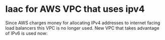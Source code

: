 # Iaac for AWS VPC that uses ipv4

Since AWS charges money for allocating IPv4 addresses to internet facing load balancers this VPC is no longer used. New VPC that takes advantage of IPv6 is used now: